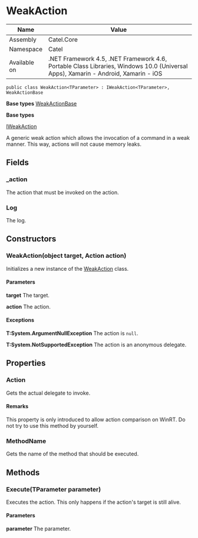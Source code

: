 

# WeakAction

Name|Value
---|---
Assembly|Catel.Core
Namespace|Catel
Available on|.NET Framework 4.5, .NET Framework 4.6, Portable Class Libraries, Windows 10.0 (Universal Apps), Xamarin - Android, Xamarin - iOS

```
public class WeakAction<TParameter> : IWeakAction<TParameter>, WeakActionBase
```

**Base types**
[WeakActionBase](/Catel.Core\Catel\WeakActionBase.md)

**Base types**

[IWeakAction](/Catel.Core\Catel\IWeakAction.md)


A generic weak action which allows the invocation of a command in a weak manner. This way, actions will not 
    cause memory leaks.



## Fields

### _action

The action that must be invoked on the action.



### Log

The log.



## Constructors

### WeakAction(object target, Action<TParameter> action)

Initializes a new instance of the [WeakAction](#) class.

#### Parameters

**target**
The target.

**action**
The action.

#### Exceptions

**T:System.ArgumentNullException**
The action is ```null```.

**T:System.NotSupportedException**
The action is an anonymous delegate.



## Properties

### Action

Gets the actual delegate to invoke.

#### Remarks

This property is only introduced to allow action comparison on WinRT. Do not try to use this method by yourself.



### MethodName

Gets the name of the method that should be executed.



## Methods

### Execute(TParameter parameter)

Executes the action. This only happens if the action's target is still alive.

#### Parameters

**parameter**
The parameter.



